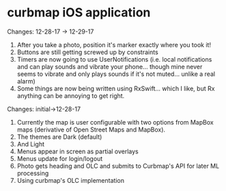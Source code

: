 # curbmap iOS application
Changes: 12-28-17 -> 12-29-17
1. After you take a photo, position it's marker exactly where you took it!
2. Buttons are still getting screwed up by constraints
3. Timers are now going to use UserNotifications (i.e. local notifications and can play sounds and vibrate your phone... though mine never seems to vibrate and only plays sounds if it's not muted... unlike a real alarm)
4. Some things are now being written using RxSwift... which I like, but Rx anything can be annoying to get right.

Changes: initial->12-28-17
1. Currently the map is user configurable with two options from MapBox maps (derivative of Open Street Maps and MapBox). 
  1. The themes are Dark (default)
  2. And Light
2. Menus appear in screen as partial overlays
3. Menus update for login/logout
4. Photo gets heading and OLC and submits to Curbmap's API for later ML processing
5. Using curbmap's OLC implementation
